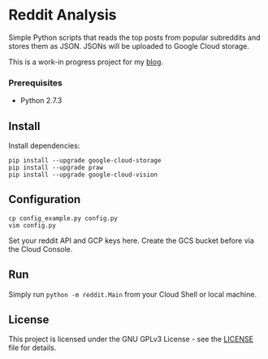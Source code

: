 # Reddit Analysis
Simple Python scripts that reads the top posts from popular subreddits and stores them as JSON. JSONs will be uploaded to Google Cloud storage.

This is a work-in progress project for my [blog](https://otter-in-a-suit.com/blog).

### Prerequisites
* Python 2.7.3

## Install
Install dependencies:

```
pip install --upgrade google-cloud-storage
pip install --upgrade praw
pip install --upgrade google-cloud-vision
```

## Configuration

```
cp config_example.py config.py
vim config.py
```

Set your reddit API and GCP keys here. Create the GCS bucket before via the Cloud Console.

## Run
Simply run `python -m reddit.Main` from your Cloud Shell or local machine.


## License
This project is licensed under the GNU GPLv3 License - see the [LICENSE](LICENSE) file for details.